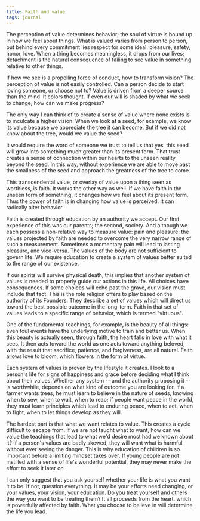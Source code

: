 ```yaml
---
title: Faith and value
tags: journal
---
```


The perception of value determines behavior; the soul of virtue is bound
up in how we feel about things.  What is valued varies from person to
person, but behind every commitment lies respect for some ideal:
pleasure, safety, honor, love.  When a thing becomes meaningless, it
drops from our lives; detachment is the natural consequence of failing
to see value in something relative to other things.

If how we see is a propelling force of conduct, how to transform vision?
The perception of value is not easily controlled.  Can a person decide
to start loving someone, or choose not to?  Value is driven from a
deeper source than the mind.  It colors thought.  If even our will is
shaded by what we seek to change, how can we make progress?

The only way I can think of to create a sense of value where none exists
is to inculcate a higher vision.  When we look at a seed, for example,
we know its value because we appreciate the tree it can become.  But if
we did not know about the tree, would we value the seed?

It would require the word of someone we trust to tell us that yes, this
seed will grow into something much greater than its present form.  That
trust creates a sense of connection within our hearts to the unseen
reality beyond the seed.  In this way, without experience we are able to
move past the smallness of the seed and approach the greatness of the
tree to come.

This transcendental value, or overlay of value upon a thing seen as
worthless, is faith.  It works the other way as well.  If we have faith
in the unseen form of something, it changes how we feel about its
present form.  Thus the power of faith is in changing how value is
perceived.  It can radically alter behavior.

Faith is created through education by an authority we accept.  Our first
experience of this was our parents; the second, society.  And although
we each possess a non-relative way to measure value: pain and pleasure:
the values projected by faith are needed to overcome the very narrow
range of such a measurement.  Sometimes a momentary pain will lead to
lasting pleasure, and vice-versa.  The values of the body are not
sufficient to govern life.  We require education to create a system of
values better suited to the range of our existence.

If our spirits will survive physical death, this implies that another
system of values is needed to properly guide our actions in this life.
All choices have consequences.  If some choices will echo past the
grave, our vision must include that fact.  This is the role religion
offers to play based on the authority of its Founders.  They describe a
set of values which will direct us toward the best possible outcome in
the long-term.  Faith in that set of values leads to a specific range of
behavior, which is termed "virtuous".

One of the fundamental teachings, for example, is the beauty of all
things: even foul events have the underlying motive to train and better
us.  When this beauty is actually seen, through faith, the heart falls
in love with what it sees.  It then acts toward the world as one acts
toward anything beloved, with the result that sacrifice, patience, and
forgiveness, are all natural.  Faith allows love to bloom, which flowers
in the form of virtue.

Each system of values is proven by the lifestyle it creates.  I look to
a person's life for signs of happiness and grace before deciding what I
think about their values.  Whether any system -- and the authority
proposing it -- is worthwhile, depends on what kind of outcome you are
looking for.  If a farmer wants trees, he must learn to believe in the
nature of seeds, knowing when to sew, when to wait, when to reap; if
people want peace in the world, they must learn principles which lead to
enduring peace, when to act, when to fight, when to let things develop
as they will.

The hardest part is that what we want relates to value.  This creates a
cycle difficult to escape from.  If we are not taught what to want, how
can we value the teachings that lead to what we'd desire most had we
known about it?  If a person's values are badly skewed, they will want
what is harmful without ever seeing the danger.  This is why education
of children is so important before a limiting mindset takes over.  If
young people are not instilled with a sense of life's wonderful
potential, they may never make the effort to seek it later on.

I can only suggest that you ask yourself whether your life is what you
want it to be.  If not, question everything.  It may be your efforts
need changing, or your values, your vision, your education.  Do you
treat yourself and others the way you want to be treating them?  It all
proceeds from the heart, which is powerfully affected by faith.  What
you choose to believe in will determine the life you lead.


